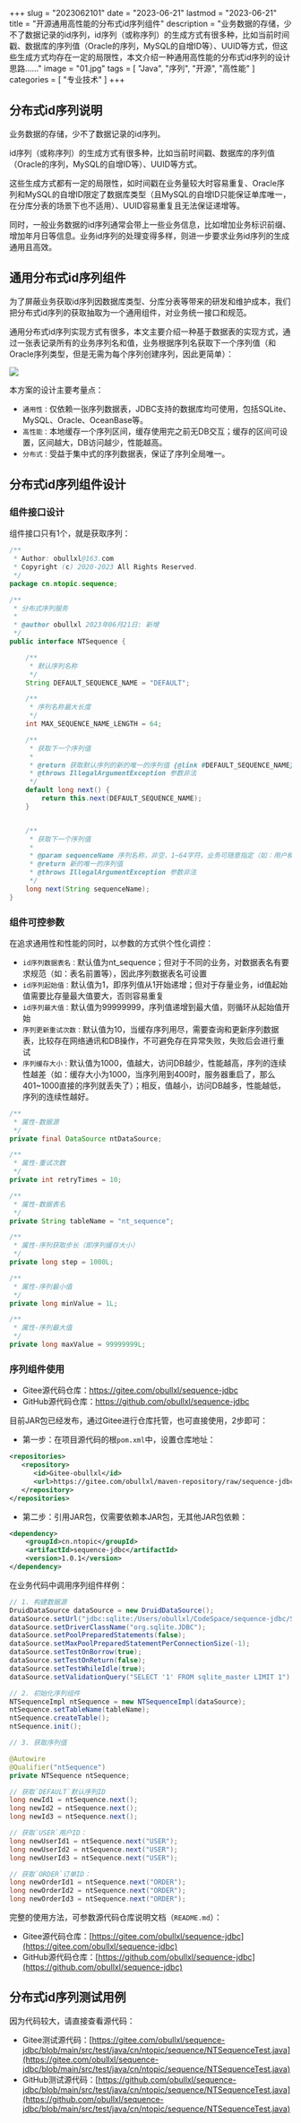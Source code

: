 +++
slug = "2023062101"
date = "2023-06-21"
lastmod = "2023-06-21"
title = "开源通用高性能的分布式id序列组件"
description = "业务数据的存储，少不了数据记录的id序列，id序列（或称序列）的生成方式有很多种，比如当前时间戳、数据库的序列值（Oracle的序列，MySQL的自增ID等）、UUID等方式，但这些生成方式均存在一定的局限性，本文介绍一种通用高性能的分布式id序列的设计思路……"
image = "01.jpg"
tags = [ "Java", "序列", "开源", "高性能" ]
categories = [ "专业技术" ]
+++

## 分布式id序列说明
业务数据的存储，少不了数据记录的id序列。

id序列（或称序列）的生成方式有很多种，比如当前时间戳、数据库的序列值（Oracle的序列，MySQL的自增ID等）、UUID等方式。

这些生成方式都有一定的局限性，如时间戳在业务量较大时容易重复、Oracle序列和MySQL的自增ID限定了数据库类型（且MySQL的自增ID只能保证单库唯一，在分库分表的场景下也不适用）、UUID容易重复且无法保证递增等。

同时，一般业务数据的id序列通常会带上一些业务信息，比如增加业务标识前缀、增加年月日等信息。业务id序列的处理变得多样，则进一步要求业务id序列的生成通用且高效。

## 通用分布式id序列组件
为了屏蔽业务获取id序列因数据库类型、分库分表等带来的研发和维护成本，我们把分布式id序列的获取抽取为一个通用组件，对业务统一接口和规范。

通用分布式id序列实现方式有很多，本文主要介绍一种基于数据表的实现方式，通过一张表记录所有的业务序列名和值，业务根据序列名获取下一个序列值（和Oracle序列类型，但是无需为每个序列创建序列，因此更简单）：

![](01.jpg)

本方案的设计主要考量点：
- `通用性：`仅依赖一张序列数据表，JDBC支持的数据库均可使用，包括SQLite、MySQL、Oracle、OceanBase等。
- `高性能：`本地缓存一个序列区间，缓存使用完之前无DB交互；缓存的区间可设置，区间越大，DB访问越少，性能越高。
- `分布式：`受益于集中式的序列数据表，保证了序列全局唯一。

## 分布式id序列组件设计
### 组件接口设计
组件接口只有1个，就是获取序列：

```java
/**
 * Author: obullxl@163.com
 * Copyright (c) 2020-2023 All Rights Reserved.
 */
package cn.ntopic.sequence;

/**
 * 分布式序列服务
 *
 * @author obullxl 2023年06月21日: 新增
 */
public interface NTSequence {

    /**
     * 默认序列名称
     */
    String DEFAULT_SEQUENCE_NAME = "DEFAULT";

    /**
     * 序列名称最大长度
     */
    int MAX_SEQUENCE_NAME_LENGTH = 64;

    /**
     * 获取下一个序列值
     *
     * @return 获取默认序列的新的唯一的序列值 {@link #DEFAULT_SEQUENCE_NAME}
     * @throws IllegalArgumentException 参数非法
     */
    default long next() {
        return this.next(DEFAULT_SEQUENCE_NAME);
    }


    /**
     * 获取下一个序列值
     *
     * @param sequenceName 序列名称，非空，1~64字符，业务可随意指定（如：用户模块为`USER`，订单模块为`ORDER`等）
     * @return 新的唯一的序列值
     * @throws IllegalArgumentException 参数非法
     */
    long next(String sequenceName);
}
```

### 组件可控参数
在追求通用性和性能的同时，以参数的方式供个性化调控：
- `id序列数据表名：`默认值为nt_sequence；但对于不同的业务，对数据表名有要求规范（如：表名前置等），因此序列数据表名可设置
- `id序列起始值：`默认值为1，即序列值从1开始递增；但对于存量业务，id值起始值需要比存量最大值要大，否则容易重复
- `id序列最大值：`默认值为99999999，序列值递增到最大值，则循环从起始值开始
- `序列更新重试次数：`默认值为10，当缓存序列用尽，需要查询和更新序列数据表，比较存在网络通讯和DB操作，不可避免存在异常失败，失败后会进行重试
- `序列缓存大小：`默认值为1000，值越大，访问DB越少，性能越高，序列的连续性越差（如：缓存大小为1000，当序列用到400时，服务器重启了，那么401~1000直接的序列就丢失了）；相反，值越小，访问DB越多，性能越低，序列的连续性越好。

```java
/**
 * 属性-数据源
 */
private final DataSource ntDataSource;

/**
 * 属性-重试次数
 */
private int retryTimes = 10;

/**
 * 属性-数据表名
 */
private String tableName = "nt_sequence";

/**
 * 属性-序列获取步长（即序列缓存大小）
 */
private long step = 1000L;

/**
 * 属性-序列最小值
 */
private long minValue = 1L;

/**
 * 属性-序列最大值
 */
private long maxValue = 99999999L;
```

### 序列组件使用
- Gitee源代码仓库：https://gitee.com/obullxl/sequence-jdbc
- GitHub源代码仓库：https://github.com/obullxl/sequence-jdbc

目前JAR包已经发布，通过Gitee进行仓库托管，也可直接使用，2步即可：
- 第一步：在项目源代码的根`pom.xml`中，设置仓库地址：

```xml
<repositories>
   <repository>
      <id>Gitee-obullxl</id>
      <url>https://gitee.com/obullxl/maven-repository/raw/sequence-jdbc</url>
   </repository>
</repositories>
```

- 第二步：引用JAR包，仅需要依赖本JAR包，无其他JAR包依赖：
```xml
<dependency>
    <groupId>cn.ntopic</groupId>
    <artifactId>sequence-jdbc</artifactId>
    <version>1.0.1</version>
</dependency>
```

在业务代码中调用序列组件样例：
```java
// 1. 构建数据源
DruidDataSource dataSource = new DruidDataSource();
dataSource.setUrl("jdbc:sqlite:/Users/obullxl/CodeSpace/sequence-jdbc/SequenceJDBC.sqlite");
dataSource.setDriverClassName("org.sqlite.JDBC");
dataSource.setPoolPreparedStatements(false);
dataSource.setMaxPoolPreparedStatementPerConnectionSize(-1);
dataSource.setTestOnBorrow(true);
dataSource.setTestOnReturn(false);
dataSource.setTestWhileIdle(true);
dataSource.setValidationQuery("SELECT '1' FROM sqlite_master LIMIT 1");

// 2. 初始化序列组件
NTSequenceImpl ntSequence = new NTSequenceImpl(dataSource);
ntSequence.setTableName(tableName);
ntSequence.createTable();
ntSequence.init();

// 3. 获取序列值

@Autowire
@Qualifier("ntSequence")
private NTSequence ntSequence;

// 获取`DEFAULT`默认序列ID
long newId1 = ntSequence.next();
long newId2 = ntSequence.next();
long newId3 = ntSequence.next();

// 获取`USER`用户ID：
long newUserId1 = ntSequence.next("USER");
long newUserId2 = ntSequence.next("USER");
long newUserId3 = ntSequence.next("USER");

// 获取`ORDER`订单ID：
long newOrderId1 = ntSequence.next("ORDER");
long newOrderId2 = ntSequence.next("ORDER");
long newOrderId3 = ntSequence.next("ORDER");
```

完整的使用方法，可参数源代码仓库说明文档（`README.md`）：
- Gitee源代码仓库：[https://gitee.com/obullxl/sequence-jdbc](https://gitee.com/obullxl/sequence-jdbc)
- GitHub源代码仓库：[https://github.com/obullxl/sequence-jdbc](https://github.com/obullxl/sequence-jdbc)

## 分布式id序列测试用例
因为代码较大，请直接查看源代码：
- Gitee测试源代码：[https://gitee.com/obullxl/sequence-jdbc/blob/main/src/test/java/cn/ntopic/sequence/NTSequenceTest.java](https://gitee.com/obullxl/sequence-jdbc/blob/main/src/test/java/cn/ntopic/sequence/NTSequenceTest.java)
- GitHub测试源代码：[https://github.com/obullxl/sequence-jdbc/blob/main/src/test/java/cn/ntopic/sequence/NTSequenceTest.java](https://github.com/obullxl/sequence-jdbc/blob/main/src/test/java/cn/ntopic/sequence/NTSequenceTest.java)
